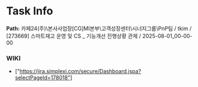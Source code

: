 # Task Info

**Path:** 카페24(주)\본사사업장\[CG]MI본부\고객성장센터\시너지그룹\PnP팀 / tkim / [273669] 스마트재고 운영 및 CS _ 기능개선 진행상황 관제 / 2025-08-01_00-00-00

### WIKI
- ["https://jira.simplexi.com/secure/Dashboard.jspa?selectPageId=178018"]


